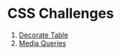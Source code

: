 # CSS Challenges

1. [Decorate Table](./01%20Decorate%20Table/index.html)
1. [Media Queries](./02%20Media%20Queries/index.html)